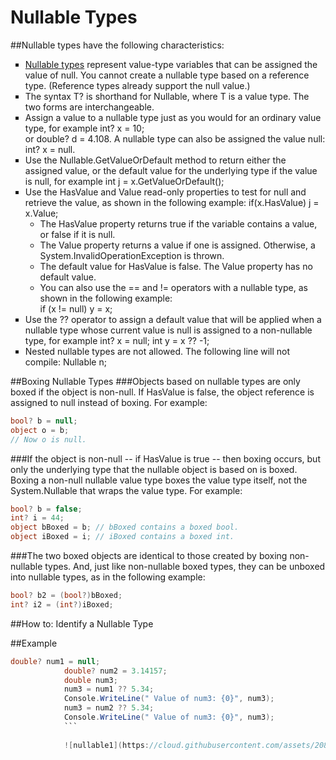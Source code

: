 # Nullable Types

##Nullable types have the following characteristics:
<ul type =square>
<li><a href=https://msdn.microsoft.com/en-us/library/1t3y8s4s.aspx>Nullable types</a> represent value-type variables that can be assigned the value of null. You cannot create a nullable type based on a reference type. (Reference types already support the null value.)
<li>The syntax T? is shorthand for Nullable<T>, where T is a value type. The two forms are interchangeable.
<li>Assign a value to a nullable type just as you would for an ordinary value type, for example int? x = 10; 
<br>or double? d = 4.108.
A nullable type can also be assigned the value null: int? x = null.
<li>Use the Nullable<T>.GetValueOrDefault method to return either the assigned value, or the default value for the underlying type if the value is null, for example int j = x.GetValueOrDefault();
<li>Use the HasValue and Value read-only properties to test for null and retrieve the value, as shown in the following example: if(x.HasValue) j = x.Value;
<ul type =circle>
<li>The HasValue property returns true if the variable contains a value, or false if it is null.
<li>The Value property returns a value if one is assigned. Otherwise, a System.InvalidOperationException is thrown.
<li>The default value for HasValue is false. The Value property has no default value.
<li>You can also use the == and != operators with a nullable type, as shown in the following example: <br>if (x != null) y = x;
</ul>
<li>Use the ?? operator to assign a default value that will be applied when a nullable type whose current value is null is assigned to a non-nullable type, for example int? x = null; int y = x ?? -1;
<li>Nested nullable types are not allowed. The following line will not compile: Nullable <Nullable><int>  n;
</ul>


##Boxing Nullable Types
###Objects based on nullable types are only boxed if the object is non-null. If HasValue is false, the object reference is assigned to null instead of boxing. For example:
```C#
bool? b = null;  
object o = b;  
// Now o is null.
```
###If the object is non-null -- if HasValue is true -- then boxing occurs, but only the underlying type that the nullable object is based on is boxed. Boxing a non-null nullable value type boxes the value type itself, not the System.Nullable<T> that wraps the value type. For example:
```C#
bool? b = false;  
int? i = 44;  
object bBoxed = b; // bBoxed contains a boxed bool.  
object iBoxed = i; // iBoxed contains a boxed int.  
```
###The two boxed objects are identical to those created by boxing non-nullable types. And, just like non-nullable boxed types, they can be unboxed into nullable types, as in the following example:
```C#
bool? b2 = (bool?)bBoxed;  
int? i2 = (int?)iBoxed;  
```
##How to: Identify a Nullable Type



##Example
```C#
double? num1 = null;
            double? num2 = 3.14157;
            double num3;
            num3 = num1 ?? 5.34;
            Console.WriteLine(" Value of num3: {0}", num3);
            num3 = num2 ?? 5.34;
            Console.WriteLine(" Value of num3: {0}", num3);
            ```
            
            ![nullable1](https://cloud.githubusercontent.com/assets/20840005/23096396/327e67d8-f635-11e6-952b-f6e9cb668b68.JPG)


